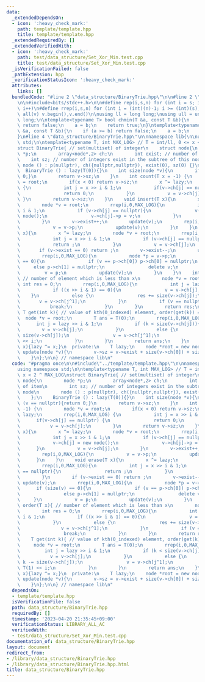 ```yaml
---
data:
  _extendedDependsOn:
  - icon: ':heavy_check_mark:'
    path: template/template.hpp
    title: template/template.hpp
  _extendedRequiredBy: []
  _extendedVerifiedWith:
  - icon: ':heavy_check_mark:'
    path: test/data_structure/Set_Xor_Min.test.cpp
    title: test/data_structure/Set_Xor_Min.test.cpp
  _isVerificationFailed: false
  _pathExtension: hpp
  _verificationStatusIcon: ':heavy_check_mark:'
  attributes:
    links: []
  bundledCode: "#line 2 \"data_structure/BinaryTrie.hpp\"\n\n#line 2 \"template/template.hpp\"\
    \n\n#include<bits/stdc++.h>\n\n#define rep(i,s,n) for (int i = s; i < (int)(n);\
    \ i++)\n#define rrep(i,s,n) for (int i = (int)(n)-1; i >= (int)(s); i--)\n#define\
    \ all(v) v.begin(),v.end()\n\nusing ll = long long;\nusing ull = unsigned long\
    \ long;\n\ntemplate<typename T> bool chmin(T &a, const T &b){\n    if (a <= b)\
    \ return false;\n    a = b;\n    return true;\n}\ntemplate<typename T> bool chmax(T\
    \ &a, const T &b){\n    if (a >= b) return false;\n    a = b;\n    return true;\n\
    }\n#line 4 \"data_structure/BinaryTrie.hpp\"\n\nnamespace lib{\n\nusing namespace\
    \ std;\n\ntemplate<typename T, int MAX_LOG> // T = int/ll, 0 <= x < 2 ^ MAX_LOG\n\
    struct BinaryTrie{ // set(multiset) of integer\n    struct node{\n        node\
    \ *p;\n        array<node*,2> ch;\n        int exist; // number of item\n    \
    \    int sz; // number of integers exist in the subtree of this node\n       \
    \ node () : p(nullptr), ch({nullptr,nullptr}), exist(0), sz(0) {}\n    };\n  \
    \  BinaryTrie () : lazy(T(0)){}\n    int size(node *v){\n        if (v == nullptr){return\
    \ 0;}\n        return v->sz;\n    }\n    int count(T x = -1) {\n        node *v\
    \ = root;\n        if(x < 0) return v->sz;\n        x ^= lazy;\n        rrep(i,0,MAX_LOG)\
    \ {\n            int j = x >> i & 1;\n            if(v->ch[j] == nullptr) {\n\
    \                return 0;\n            }\n            v = v->ch[j];\n       \
    \ }\n        return v->sz;\n    }\n    void insert(T x){\n        x ^= lazy;\n\
    \        node *v = root;\n        rrep(i,0,MAX_LOG){\n            int j = x >>\
    \ i & 1;\n            if (v->ch[j] == nullptr){\n                v->ch[j] = new\
    \ node();\n                v->ch[j]->p = v;\n            }\n            v = v->ch[j];\n\
    \        }\n        v->exist++;\n        update(v);\n        rep(i,0,MAX_LOG){\n\
    \            v = v->p;\n            update(v);\n        }\n    }\n    void erase(T\
    \ x){\n        x ^= lazy;\n        node *v = root;\n        rrep(i,0,MAX_LOG){\n\
    \            int j = x >> i & 1;\n            if (v->ch[j] == nullptr){\n    \
    \            return ;\n            }\n            v = v->ch[j];\n        }\n \
    \       if (v->exist == 0) return ;\n        v->exist--;\n        update(v);\n\
    \        rrep(i,0,MAX_LOG){\n            node *p = v->p;\n            if (size(v)\
    \ == 0){\n                if (v == p->ch[0]) p->ch[0] = nullptr;\n           \
    \     else p->ch[1] = nullptr;\n                delete v;\n            }\n   \
    \         v = p;\n            update(v);\n        }\n    }\n    int order(T x){\
    \ // number of element which is less than x\n        node *v = root;\n       \
    \ int res = 0;\n        rrep(i,0,MAX_LOG){\n            int j = lazy >> i & 1;\n\
    \            if ((x >> i & 1) == 0){\n                v = v->ch[j];\n        \
    \    }\n            else {\n                res += size(v->ch[j]);\n         \
    \       v = v->ch[j^1];\n            }\n            if (v == nullptr){\n     \
    \           break;\n            }\n        }\n        return res;\n    }\n   \
    \ T get(int k){ // value of kth(0_indexed) element, order(get(k)) = k\n      \
    \  node *v = root;\n        T ans = T(0);\n        rrep(i,0,MAX_LOG){\n      \
    \      int j = lazy >> i & 1;\n            if (k < size(v->ch[j])){\n        \
    \        v = v->ch[j];\n            }\n            else {\n                k -=\
    \ size(v->ch[j]);\n                v = v->ch[j^1];\n                ans |= T(1)\
    \ << i;\n            }\n        }\n        return ans;\n    }\n    void xor_all(T\
    \ x){lazy ^= x;}\n  private:\n    T lazy;\n    node *root = new node();\n    void\
    \ update(node *v){\n        v->sz = v->exist + size(v->ch[0]) + size(v->ch[1]);\n\
    \    }\n};\n\n} // namespace lib\n"
  code: "#pragma once\n\n#include\"../template/template.hpp\"\n\nnamespace lib{\n\n\
    using namespace std;\n\ntemplate<typename T, int MAX_LOG> // T = int/ll, 0 <=\
    \ x < 2 ^ MAX_LOG\nstruct BinaryTrie{ // set(multiset) of integer\n    struct\
    \ node{\n        node *p;\n        array<node*,2> ch;\n        int exist; // number\
    \ of item\n        int sz; // number of integers exist in the subtree of this\
    \ node\n        node () : p(nullptr), ch({nullptr,nullptr}), exist(0), sz(0) {}\n\
    \    };\n    BinaryTrie () : lazy(T(0)){}\n    int size(node *v){\n        if\
    \ (v == nullptr){return 0;}\n        return v->sz;\n    }\n    int count(T x =\
    \ -1) {\n        node *v = root;\n        if(x < 0) return v->sz;\n        x ^=\
    \ lazy;\n        rrep(i,0,MAX_LOG) {\n            int j = x >> i & 1;\n      \
    \      if(v->ch[j] == nullptr) {\n                return 0;\n            }\n \
    \           v = v->ch[j];\n        }\n        return v->sz;\n    }\n    void insert(T\
    \ x){\n        x ^= lazy;\n        node *v = root;\n        rrep(i,0,MAX_LOG){\n\
    \            int j = x >> i & 1;\n            if (v->ch[j] == nullptr){\n    \
    \            v->ch[j] = new node();\n                v->ch[j]->p = v;\n      \
    \      }\n            v = v->ch[j];\n        }\n        v->exist++;\n        update(v);\n\
    \        rep(i,0,MAX_LOG){\n            v = v->p;\n            update(v);\n  \
    \      }\n    }\n    void erase(T x){\n        x ^= lazy;\n        node *v = root;\n\
    \        rrep(i,0,MAX_LOG){\n            int j = x >> i & 1;\n            if (v->ch[j]\
    \ == nullptr){\n                return ;\n            }\n            v = v->ch[j];\n\
    \        }\n        if (v->exist == 0) return ;\n        v->exist--;\n       \
    \ update(v);\n        rrep(i,0,MAX_LOG){\n            node *p = v->p;\n      \
    \      if (size(v) == 0){\n                if (v == p->ch[0]) p->ch[0] = nullptr;\n\
    \                else p->ch[1] = nullptr;\n                delete v;\n       \
    \     }\n            v = p;\n            update(v);\n        }\n    }\n    int\
    \ order(T x){ // number of element which is less than x\n        node *v = root;\n\
    \        int res = 0;\n        rrep(i,0,MAX_LOG){\n            int j = lazy >>\
    \ i & 1;\n            if ((x >> i & 1) == 0){\n                v = v->ch[j];\n\
    \            }\n            else {\n                res += size(v->ch[j]);\n \
    \               v = v->ch[j^1];\n            }\n            if (v == nullptr){\n\
    \                break;\n            }\n        }\n        return res;\n    }\n\
    \    T get(int k){ // value of kth(0_indexed) element, order(get(k)) = k\n   \
    \     node *v = root;\n        T ans = T(0);\n        rrep(i,0,MAX_LOG){\n   \
    \         int j = lazy >> i & 1;\n            if (k < size(v->ch[j])){\n     \
    \           v = v->ch[j];\n            }\n            else {\n               \
    \ k -= size(v->ch[j]);\n                v = v->ch[j^1];\n                ans |=\
    \ T(1) << i;\n            }\n        }\n        return ans;\n    }\n    void xor_all(T\
    \ x){lazy ^= x;}\n  private:\n    T lazy;\n    node *root = new node();\n    void\
    \ update(node *v){\n        v->sz = v->exist + size(v->ch[0]) + size(v->ch[1]);\n\
    \    }\n};\n\n} // namespace lib\n"
  dependsOn:
  - template/template.hpp
  isVerificationFile: false
  path: data_structure/BinaryTrie.hpp
  requiredBy: []
  timestamp: '2023-04-20 21:35:45+09:00'
  verificationStatus: LIBRARY_ALL_AC
  verifiedWith:
  - test/data_structure/Set_Xor_Min.test.cpp
documentation_of: data_structure/BinaryTrie.hpp
layout: document
redirect_from:
- /library/data_structure/BinaryTrie.hpp
- /library/data_structure/BinaryTrie.hpp.html
title: data_structure/BinaryTrie.hpp
---
```

